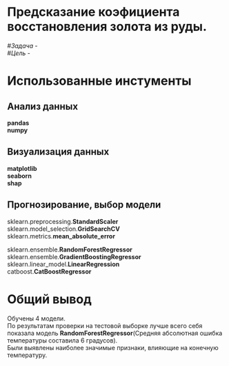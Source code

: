 # Предсказание коэфициента восстановления золота из руды.  

#*Задача* -   
#*Цель* - 

# Использованные инстументы  
## Анализ данных  
**pandas**  
**numpy**  
## Визуализация данных  
**matplotlib**  
**seaborn**  
**shap**  
## Прогнозирование, выбор модели  
sklearn.preprocessing.**StandardScaler**  
sklearn.model_selection.**GridSearchCV**  
sklearn.metrics.**mean_absolute_error**  

sklearn.ensemble.**RandomForestRegressor**  
sklearn.ensemble.**GradientBoostingRegressor**  
sklearn.linear_model.**LinearRegression**  
catboost.**CatBoostRegressor**  

# Общий вывод  
Обучены 4 модели.  
По результатам проверки на тестовой выборке лучше всего себя показала модель **RandomForestRegressor**(Средняя абсолютная ошибка температуры составила 6 градусов).  
Были выявлены наиболее значимые признаки, влияющие на конечную температуру.



